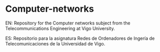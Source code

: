 # Computer-networks
EN:
Repository for the Computer networks subject from the Telecommunications Engineering at Vigo University.

ES:
Repositorio para la asignatura Redes de Ordenadores de Ingería de Telecomunicaciones de la Universidad de Vigo.
